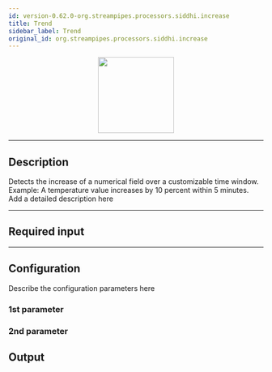 ```yaml
---
id: version-0.62.0-org.streampipes.processors.siddhi.increase
title: Trend
sidebar_label: Trend
original_id: org.streampipes.processors.siddhi.increase
---
```




<p align="center"> 
    <img src="/docs/img/pipeline-elements/org.streampipes.processors.siddhi.increase/icon.png" width="150px;" class="pe-image-documentation"/>
</p>

***

## Description

Detects the increase of a numerical field over a customizable time window. Example: A temperature value increases by 10 percent within 5 minutes.
Add a detailed description here

***

## Required input


***

## Configuration

Describe the configuration parameters here

### 1st parameter


### 2nd parameter

## Output